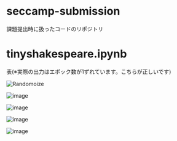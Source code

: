 # seccamp-submission
課題提出時に扱ったコードのリポジトリ

# tinyshakespeare.ipynb
表(※実際の出力はエポック数が1ずれています。こちらが正しいです)

![Randomoize](https://github.com/meronsyu/seccamp-submission/assets/107108868/f6672d96-1424-45e4-9c27-d251cfc486e7)

![image](https://github.com/meronsyu/seccamp-submission/assets/107108868/7de5f2f5-7ace-4d50-9563-523dd36c1f38)

![image](https://github.com/meronsyu/seccamp-submission/assets/107108868/66275462-b0a3-4b58-ab1d-2f7129f4c2c2)

![image](https://github.com/meronsyu/seccamp-submission/assets/107108868/a5bd2e62-bba8-45a4-b2ba-4d1bc2351baa)

![image](https://github.com/meronsyu/seccamp-submission/assets/107108868/337030f9-6827-4b4d-a81d-6dcb387cba07)
